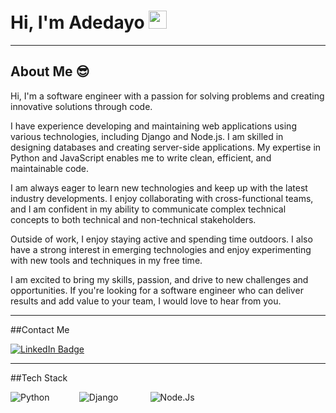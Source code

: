# Hi, I'm Adedayo <img src="https://github.com/TheDudeThatCode/TheDudeThatCode/blob/master/Assets/Hi.gif" width="29px">

---

## About Me 😎

Hi, I'm a software engineer with a passion for solving problems and creating innovative solutions through code.

I have experience developing and maintaining web applications using various technologies, including Django and Node.js. I am skilled in designing  databases and creating server-side applications. My expertise in Python and JavaScript enables me to write clean, efficient, and maintainable code.

I am always eager to learn new technologies and keep up with the latest industry developments. I enjoy collaborating with cross-functional teams, and I am confident in my ability to communicate complex technical concepts to both technical and non-technical stakeholders.

Outside of work, I enjoy staying active and spending time outdoors. I also have a strong interest in emerging technologies and enjoy experimenting with new tools and techniques in my free time.

I am excited to bring my skills, passion, and drive to new challenges and opportunities. If you're looking for a software engineer who can deliver results and add value to your team, I would love to hear from you.

---
##Contact Me 

[![LinkedIn Badge](https://img.shields.io/badge/LinkedIn-Profile-informational?style=flat&logo=linkedin&logoColor=white&color=0D76A8)](www.linkedin.com/in/adedayo-ashiru)

---
##Tech Stack

![Python](https://s3.dualstack.us-east-2.amazonaws.com/pythondotorg-assets/media/files/python-logo-only.svg)   &nbsp;  &nbsp; &nbsp; &nbsp; &nbsp; &nbsp;![Django](https://static.djangoproject.com/img/logos/django-logo-positive.svg) &nbsp;  &nbsp; &nbsp; &nbsp; &nbsp; &nbsp; ![Node.Js](https://upload.wikimedia.org/wikipedia/commons/6/67/NodeJS.png)
